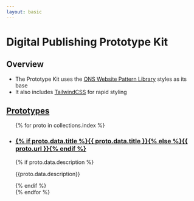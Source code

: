 ```yaml
---
layout: basic
---
```


# Digital Publishing Prototype Kit

## Overview

- The Prototype Kit uses the [ONS Website Pattern Library](http://onsdigital.github.io/ons-pattern-library-starter) styles as its base
- It also includes [TailwindCSS](https://tailwindcss.com/) for rapid styling

## [Prototypes](prototypes)

<ul class="padding-left--0">
{% for proto in collections.index %}
<li class="margin--0 padding-left--0">
	<h3 class="margin--0 padding--0">
		<a href="{{ proto.url }}">{% if proto.data.title %}{{ proto.data.title }}{% else %}{{ proto.url }}{% endif %}</a></h3>{% if proto.data.description %}<p class="padding-top--0 margin-top--0 padding-bottom--0 margin-bottom--0">{{proto.data.description}}</p>{% endif %}
	</li>
{% endfor %}
</ul>
